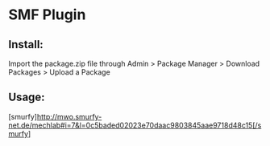 SMF Plugin
=================

Install:
----------
Import the package.zip file through Admin > Package Manager > Download Packages > Upload a Package 

Usage:
-------
[smurfy]http://mwo.smurfy-net.de/mechlab#i=7&l=0c5baded02023e70daac9803845aae9718d48c15[/smurfy]
